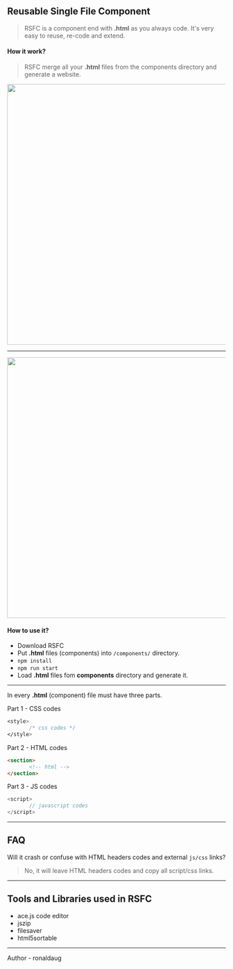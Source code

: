## Reusable Single File Component 

> RSFC is a component end with **.html** as you always code. It's very easy to reuse, re-code and extend.

#### How it work?
> RSFC merge all your **.html** files from the components directory and generate a website.

<img width="600" src="https://res.cloudinary.com/dpnea22ek/image/upload/v1550853895/one.png">

----

<img width="600" src="https://res.cloudinary.com/dpnea22ek/image/upload/v1550853896/two.png">


#### How to use it?
- Download RSFC
-  Put **.html** files (components) into `/components/` directory.
- `npm install`
- `npm run start`
-  Load **.html** files fom **components** directory and generate it.

----

In every **.html** (component) file must have three parts.

Part 1 - CSS codes 
 ```css
 <style>
        /* css codes */
 </style>
 ```

 Part 2 - HTML codes
 ```html
 <section>
        <!-- html -->
 </section>
 ```

 Part 3 - JS codes
 ```javascript
 <script>
        // javascript codes
 </script>
 ```
----

## FAQ
Will it crash or confuse with HTML headers codes and external `js/css` links?
> No, it will leave HTML headers codes and copy all script/css links.

---
## Tools and Libraries used in RSFC

- ace.js code editor
- jszip
- filesaver
- html5sortable


---
Author - ronaldaug

